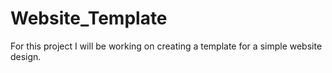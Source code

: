# Website_Template

For this project I will be working on creating a template for a simple website design.